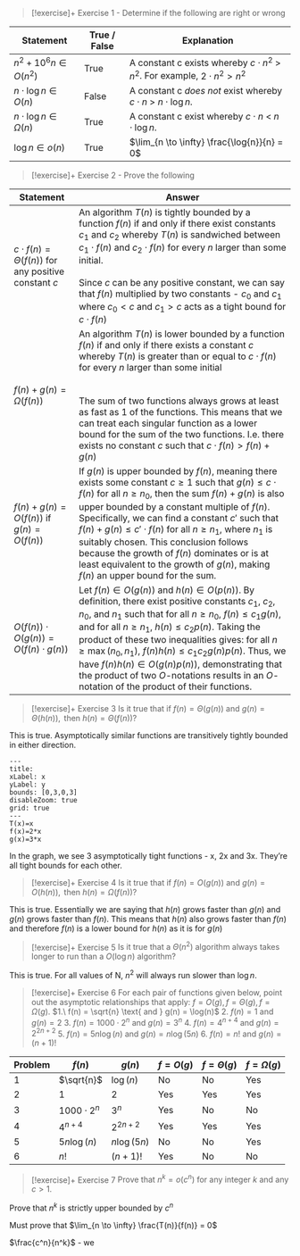 

> [!exercise]+ Exercise 1 - Determine if the following are right or wrong

| Statement<br>                   | True / False | Explanation                                                                            |
| ------------------------------- | ------------ | -------------------------------------------------------------------------------------- |
| $n^2 + 10^6n \in O(n^2)$<br>    | True         | A constant c exists whereby $c \cdot n^2$  > $n^2$. For example, $2 \cdot n^2 \gt n^2$ |
| $n \cdot \log{n} \in O(n)$      | False        | A constant c *does not* exist whereby $c \cdot n$  > $n \cdot \log{n}$.                |
| $n \cdot \log{n} \in \Omega(n)$ | True         | A constant c exist whereby $c \cdot n$  < $n \cdot \log{n}$.                           |
| $\log{n} \in o(n)$              | True         | $\lim_{n \to \infty} \frac{\log{n}}{n} = 0$                                            |
> [!exercise]+ Exercise 2 - Prove the following

| Statement                                                   | Answer                                                                                                                                                                                                                                                                                                                                                                                                                                                                                                                                 |
| ----------------------------------------------------------- | -------------------------------------------------------------------------------------------------------------------------------------------------------------------------------------------------------------------------------------------------------------------------------------------------------------------------------------------------------------------------------------------------------------------------------------------------------------------------------------------------------------------------------------- |
| $c \cdot f(n) = \Theta(f(n))$ for any positive constant $c$ | An algorithm $T(n)$ is tightly bounded by a function $f(n)$ if and only if there exist constants $c_1$ and $c_2$ whereby $T(n)$ is sandwiched between $c_1 \cdot f(n)$ and $c_2 \cdot f(n)$ for every $n$ larger than some initial. <br><br>Since $c$ can be any positive constant, we can say that $f(n)$ multiplied by two constants - $c_0$ and $c_1$ where $c_0 \lt c$ and $c_1 \gt c$ acts as a tight bound for $c \cdot f(n)$<br>                                                                                                |
| $f(n) + g(n) = \Omega(f(n))$                                | An algorithm $T(n)$ is lower bounded by a function $f(n)$ if and only if there exists a constant $c$ whereby $T(n)$ is greater than or equal to $c \cdot f(n)$ for every $n$ larger than some initial <br><br><br>The sum of two functions always grows at least as fast as 1 of the functions. This means that we can treat each singular function as a lower bound for the sum of the two functions. I.e. there exists no constant $c$ such that $c \cdot f(n) > f(n) + g(n)$                                                        |
| $f(n) + g(n) = O(f(n))$ if $g(n) = O(f(n))$                 | If $g(n)$ is upper bounded by $f(n)$, meaning there exists some constant $c \geq 1$ such that $g(n) \leq c \cdot f(n)$ for all $n \geq n_0$, then the sum $f(n) + g(n)$ is also upper bounded by a constant multiple of $f(n)$. Specifically, we can find a constant $c'$ such that $f(n) + g(n) \leq c' \cdot f(n)$ for all $n \geq n_1$, where $n_1$ is suitably chosen. This conclusion follows because the growth of $f(n)$ dominates or is at least equivalent to the growth of $g(n)$, making $f(n)$ an upper bound for the sum. |
| $O(f(n)) \cdot O(g(n)) = O(f(n) \cdot g(n))$                | Let $f(n) \in O(g(n))$ and $h(n) \in O(p(n))$. By definition, there exist positive constants $c_1$, $c_2$, $n_0$, and $n_1$ such that for all $n \geq n_0$, $f(n) \leq c_1g(n)$, and for all $n \geq n_1$, $h(n) \leq c_2p(n)$. Taking the product of these two inequalities gives: for all $n \geq \max(n_0, n_1)$, $f(n)h(n) \leq c_1c_2g(n)p(n)$. Thus, we have $f(n)h(n) \in O(g(n)p(n))$, demonstrating that the product of two $O$-notations results in an $O$-notation of the product of their functions.                       |

> [!exercise]+ Exercise 3
$\text{Is it true that if } f(n) =\Theta(g(n)) \text{ and } g(n) = \Theta(h(n)), \text{ then } h(n) = \Theta(f(n))?$

This is true. Asymptotically similar functions are transitively tightly bounded in either direction. 

```functionplot
---
title:
xLabel: x
yLabel: y
bounds: [0,3,0,3]
disableZoom: true
grid: true
---
T(x)=x
f(x)=2*x
g(x)=3*x
```
In the graph, we see 3 asymptotically tight functions - x, 2x and 3x. They’re all tight bounds for each other. 
> [!exercise]+ Exercise 4
$\text{Is it true that if } f(n) = O(g(n)) \text{ and } g(n) = O(h(n)), \text{ then } h(n) = \Omega(f(n))?$

This is true. Essentially we are saying that $h(n)$ grows faster than $g(n)$ and $g(n)$ grows faster than $f(n)$. This means that $h(n)$ also grows faster than $f(n)$ and therefore $f(n)$ is a lower bound for $h(n)$ as it is for $g(n)$

> [!exercise]+ Exercise 5
$\text{Is it true that a } \Theta(n^2) \text{ algorithm always takes longer to run than a } O(\log n) \text{ algorithm?}$

This is true. For all values of N, $n^2$ will always run slower than $\log{n}$. 

> [!exercise]+ Exercise 6
$\text{For each pair of functions given below, point out the asymptotic relationships that apply: } f = O(g), f = \Theta(g), f = \Omega(g).$
$1.\ f(n) = \sqrt{n} \text{ and } g(n) = \log(n)$
$2.\ f(n) = 1 \text{ and } g(n) = 2$
$3.\ f(n) = 1000 \cdot 2^n \text{ and } g(n) = 3^n$
$4.\ f(n) = 4^{n+4} \text{ and } g(n) = 2^{2n+2}$
$5.\ f(n) = 5n\log(n) \text{ and } g(n) = n\log(5n)$
$6.\ f(n) = n! \text{ and } g(n) = (n + 1)!$

| Problem | $f(n)$           | $g(n)$      | $f = O(g)$ | $f = \Theta(g)$ | $f = \Omega(g)$ |
| ------- | ---------------- | ----------- | ---------- | --------------- | --------------- |
| 1       | $\sqrt{n}$       | $\log(n)$   | No         | No              | Yes             |
| 2       | 1                | 2           | Yes        | Yes             | Yes             |
| 3       | $1000 \cdot 2^n$ | $3^n$       | Yes        | No              | No              |
| 4       | $4^{n+4}$        | $2^{2n+2}$  | Yes        | Yes             | Yes             |
| 5       | $5n\log(n)$      | $n\log(5n)$ | No         | No              | Yes             |
| 6       | $n!$             | $(n + 1)!$  | Yes        | No              | No              |


> [!exercise]+ Exercise 7
$\text{Prove that } n^k = o(c^n) \text{ for any integer } k \text{ and any } c > 1.$

Prove that $n^k$ is strictly upper bounded by $c^n$

Must prove that $\lim_{n \to \infty} \frac{T(n)}{f(n)} = 0$

$\frac{c^n}{n^k}$ - we 

